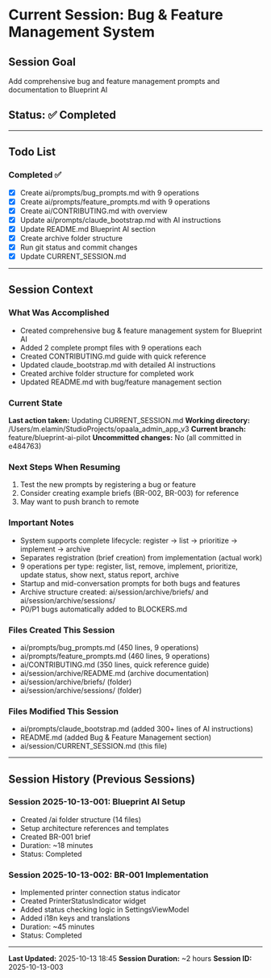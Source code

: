 # Current Session: Bug & Feature Management System

## Session Goal
Add comprehensive bug and feature management prompts and documentation to Blueprint AI

## Status: ✅ Completed

---

## Todo List

### Completed ✅
- [x] Create ai/prompts/bug_prompts.md with 9 operations
- [x] Create ai/prompts/feature_prompts.md with 9 operations
- [x] Create ai/CONTRIBUTING.md with overview
- [x] Update ai/prompts/claude_bootstrap.md with AI instructions
- [x] Update README.md Blueprint AI section
- [x] Create archive folder structure
- [x] Run git status and commit changes
- [x] Update CURRENT_SESSION.md

---

## Session Context

### What Was Accomplished
- Created comprehensive bug & feature management system for Blueprint AI
- Added 2 complete prompt files with 9 operations each
- Created CONTRIBUTING.md guide with quick reference
- Updated claude_bootstrap.md with detailed AI instructions
- Created archive folder structure for completed work
- Updated README.md with bug/feature management section

### Current State
**Last action taken:** Updating CURRENT_SESSION.md
**Working directory:** /Users/m.elamin/StudioProjects/opaala_admin_app_v3
**Current branch:** feature/blueprint-ai-pilot
**Uncommitted changes:** No (all committed in e484763)

### Next Steps When Resuming
1. Test the new prompts by registering a bug or feature
2. Consider creating example briefs (BR-002, BR-003) for reference
3. May want to push branch to remote

### Important Notes
- System supports complete lifecycle: register → list → prioritize → implement → archive
- Separates registration (brief creation) from implementation (actual work)
- 9 operations per type: register, list, remove, implement, prioritize, update status, show next, status report, archive
- Startup and mid-conversation prompts for both bugs and features
- Archive structure created: ai/session/archive/briefs/ and ai/session/archive/sessions/
- P0/P1 bugs automatically added to BLOCKERS.md

### Files Created This Session
- ai/prompts/bug_prompts.md (450 lines, 9 operations)
- ai/prompts/feature_prompts.md (460 lines, 9 operations)
- ai/CONTRIBUTING.md (350 lines, quick reference guide)
- ai/session/archive/README.md (archive documentation)
- ai/session/archive/briefs/ (folder)
- ai/session/archive/sessions/ (folder)

### Files Modified This Session
- ai/prompts/claude_bootstrap.md (added 300+ lines of AI instructions)
- README.md (added Bug & Feature Management section)
- ai/session/CURRENT_SESSION.md (this file)

---

## Session History (Previous Sessions)

### Session 2025-10-13-001: Blueprint AI Setup
- Created /ai folder structure (14 files)
- Setup architecture references and templates
- Created BR-001 brief
- Duration: ~18 minutes
- Status: Completed

### Session 2025-10-13-002: BR-001 Implementation
- Implemented printer connection status indicator
- Created PrinterStatusIndicator widget
- Added status checking logic in SettingsViewModel
- Added i18n keys and translations
- Duration: ~45 minutes
- Status: Completed

---

**Last Updated:** 2025-10-13 18:45
**Session Duration:** ~2 hours
**Session ID:** 2025-10-13-003
